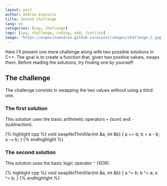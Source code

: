 ```yaml
---
layout: post
author: Andrea Esposito
title: Second Challenge
lang: en
categories: [cpp, challenge]
tags: [cpp, challenge, coding, add, function]
image: "https://espositoandrea.github.io/assets/images/challenge-2.jpg"
---
```

Here I'll present one more challenge along with two possible solutions in C++. The goal is to create a function that, given two positive values, swaps them. Before reading the solutions, try finding one by yourself!

<!--more-->

## The challenge
The challenge consists in swapping the two values without using a third one.

### The first solution

This solution uses the basic arithmetic operators `+` (sum) and `-` (subtraction).

{% highlight cpp %}
void swapNoThirdVar(int &a, int &b)
{
	a += b;
	b = a - b;
	a -= b;
}
{% endhighlight %}

### The second solution

This solution uses the basic logic operator `^` (XOR).

{% highlight cpp %}
void swapNoThirdVar(int &a, int &b)
{
	a ^= b;
	b ^= a; 
	a ^= b;
}
{% endhighlight %}

